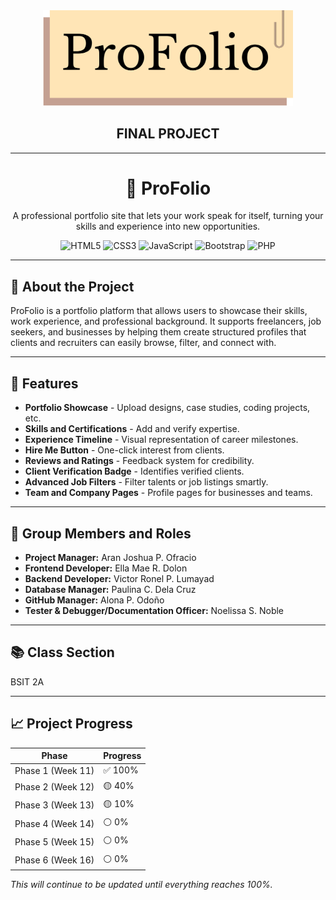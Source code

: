 <div align="center">
  <img src="./frontend/admin/images/logo.png" width="400"/>
  <h2>FINAL PROJECT</h2>
</div>

---

<div align="center">
   <h1>📂 ProFolio</h1>
  <p>A professional portfolio site that lets your work speak for itself, turning your skills and experience into new opportunities.</p>
  
 ![HTML5](https://img.shields.io/badge/html5-%23E34F26.svg?style=for-the-badge&logo=html5&logoColor=white)
 ![CSS3](https://img.shields.io/badge/css3-%231572B6.svg?style=for-the-badge&logo=css3&logoColor=white) 
 ![JavaScript](https://img.shields.io/badge/javascript-%23323330.svg?style=for-the-badge&logo=javascript&logoColor=%23F7DF1E) 
 ![Bootstrap](https://img.shields.io/badge/bootstrap-%238511FA.svg?style=for-the-badge&logo=bootstrap&logoColor=white) 
 ![PHP](https://img.shields.io/badge/php-%23777BB4.svg?style=for-the-badge&logo=php&logoColor=white)
</div>

---

## 🚀 About the Project
ProFolio is a portfolio platform that allows users to showcase their skills, work experience, and professional background. It supports freelancers, job seekers, and businesses by helping them create structured profiles that clients and recruiters can easily browse, filter, and connect with.

---

## 📌 Features
- **Portfolio Showcase** - Upload designs, case studies, coding projects, etc.
- **Skills and Certifications** - Add and verify expertise.
- **Experience Timeline** - Visual representation of career milestones.
- **Hire Me Button** - One-click interest from clients.
- **Reviews and Ratings** - Feedback system for credibility.
- **Client Verification Badge** - Identifies verified clients.
- **Advanced Job Filters** - Filter talents or job listings smartly.
- **Team and Company Pages** - Profile pages for businesses and teams.

---

## 👥 Group Members and Roles
- **Project Manager:** Aran Joshua P. Ofracio
- **Frontend Developer:** Ella Mae R. Dolon
- **Backend Developer:** Victor Ronel P. Lumayad
- **Database Manager:** Paulina C. Dela Cruz
- **GitHub Manager:** Alona P. Odoño
- **Tester & Debugger/Documentation Officer:** Noelissa S. Noble

---

## 📚 Class Section
BSIT 2A

---

## 📈 Project Progress
| Phase       | Progress      |
|-------------|--------------|
| Phase 1 (Week 11) | ✅ 100% |
| Phase 2 (Week 12) | 🟡 40%  |
| Phase 3 (Week 13) | 🟡 10%  |
| Phase 4 (Week 14) | ⚪ 0%   |
| Phase 5 (Week 15) | ⚪ 0%   |
| Phase 6 (Week 16) | ⚪ 0%   |

*This will continue to be updated until everything reaches 100%.*
